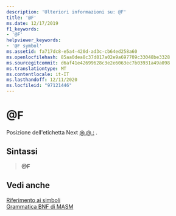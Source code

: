 ```yaml
---
description: 'Ulteriori informazioni su: @F'
title: '@F'
ms.date: 12/17/2019
f1_keywords:
- '@F'
helpviewer_keywords:
- '@F symbol'
ms.assetid: fa717dc8-e5a4-420d-ad3c-cb64ed258a60
ms.openlocfilehash: 85aa0dea8c37d817a02e9a697709c33048be3328
ms.sourcegitcommit: d6af41e42699628c3e2e6063ec7b03931a49a098
ms.translationtype: MT
ms.contentlocale: it-IT
ms.lasthandoff: 12/11/2020
ms.locfileid: "97121446"
---
```

# <a name="f"></a>\@F

Posizione dell'etichetta Next [ \@ \@ :](at-at.md) .

## <a name="syntax"></a>Sintassi

> **\@F**

## <a name="see-also"></a>Vedi anche

[Riferimento ai simboli](symbols-reference.md)\
[Grammatica BNF di MASM](masm-bnf-grammar.md)
